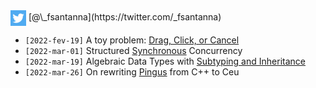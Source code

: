 <img src="twitter.png" style="vertical-align:middle">
[@\_fsantanna](https://twitter.com/_fsantanna)

- `[2022-fev-19]` A toy problem: [Drag, Click, or Cancel](toy.md)
- `[2022-mar-01]` Structured [Synchronous](sc.md) Concurrency
- `[2022-mar-19]` Algebraic Data Types with [Subtyping and Inheritance](adts.md)
- `[2022-mar-26]` On rewriting [Pingus](Pingus/pingus.md) from C++ to Ceu
